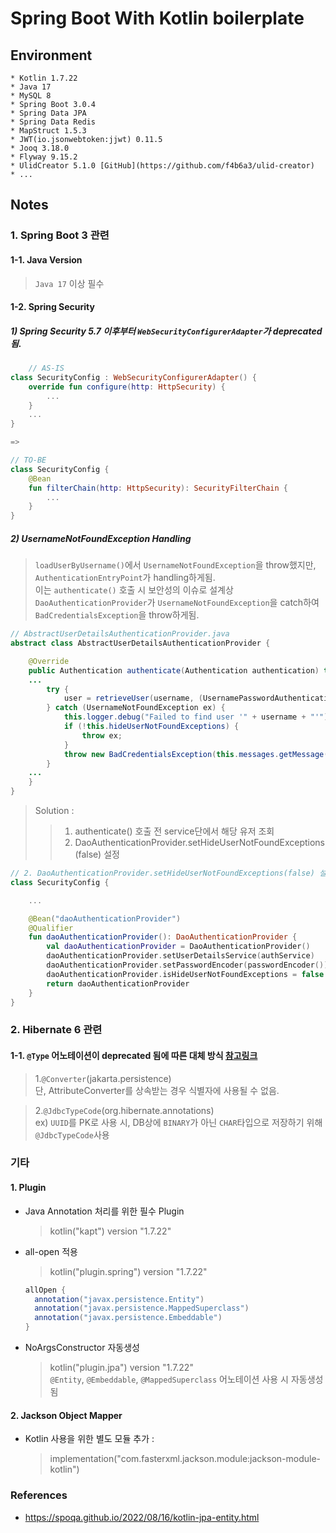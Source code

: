 # Spring Boot With Kotlin boilerplate

## Environment

```
* Kotlin 1.7.22
* Java 17
* MySQL 8
* Spring Boot 3.0.4
* Spring Data JPA
* Spring Data Redis
* MapStruct 1.5.3
* JWT(io.jsonwebtoken:jjwt) 0.11.5
* Jooq 3.18.0
* Flyway 9.15.2
* UlidCreator 5.1.0 [GitHub](https://github.com/f4b6a3/ulid-creator)
* ...
```

## Notes

### 1. Spring Boot 3 관련

#### 1-1. Java Version

> `Java 17` 이상 필수

#### 1-2. Spring Security

##### 1) Spring Security 5.7 이후부터 `WebSecurityConfigurerAdapter`가 deprecated 됨.

```kotlin
    // AS-IS
class SecurityConfig : WebSecurityConfigurerAdapter() {
    override fun configure(http: HttpSecurity) {
        ...
    }
    ...
}

=>

// TO-BE
class SecurityConfig {
    @Bean
    fun filterChain(http: HttpSecurity): SecurityFilterChain {
        ...
    }
}
```

##### 2) UsernameNotFoundException Handling

> `loadUserByUsername()`에서 `UsernameNotFoundException`을 throw했지만, `AuthenticationEntryPoint`가 handling하게됨.\
> 이는 `authenticate()` 호출 시 보안성의 이슈로 설계상 \
> `DaoAuthenticationProvider`가 `UsernameNotFoundException`을 catch하여 `BadCredentialsException`을 throw하게됨.

```java
// AbstractUserDetailsAuthenticationProvider.java
abstract class AbstractUserDetailsAuthenticationProvider {

    @Override
    public Authentication authenticate(Authentication authentication) throws AuthenticationException {
    ...
        try {
            user = retrieveUser(username, (UsernamePasswordAuthenticationToken) authentication);
        } catch (UsernameNotFoundException ex) {
            this.logger.debug("Failed to find user '" + username + "'");
            if (!this.hideUserNotFoundExceptions) {
                throw ex;
            }
            throw new BadCredentialsException(this.messages.getMessage("AbstractUserDetailsAuthenticationProvider.badCredentials", "Bad credentials"));
        }
    ...
    }
}
```

> Solution :
> > 1. authenticate() 호출 전 service단에서 해당 유저 조회
> > 2. DaoAuthenticationProvider.setHideUserNotFoundExceptions(false) 설정

```kotlin
// 2. DaoAuthenticationProvider.setHideUserNotFoundExceptions(false) 설정
class SecurityConfig {

    ...

    @Bean("daoAuthenticationProvider")
    @Qualifier
    fun daoAuthenticationProvider(): DaoAuthenticationProvider {
        val daoAuthenticationProvider = DaoAuthenticationProvider()
        daoAuthenticationProvider.setUserDetailsService(authService)
        daoAuthenticationProvider.setPasswordEncoder(passwordEncoder())
        daoAuthenticationProvider.isHideUserNotFoundExceptions = false
        return daoAuthenticationProvider
    }
}
```

### 2. Hibernate 6 관련

#### 1-1. `@Type` 어노테이션이 deprecated 됨에 따른 대체 방식 [참고링크](https://in.relation.to/2022/05/12/orm-uuid-mapping/)

> 1.`@Converter`(jakarta.persistence) \
> 단, AttributeConverter를 상속받는 경우 식별자에 사용될 수 없음.

> 2.`@JdbcTypeCode`(org.hibernate.annotations) \
> ex) `UUID`를 PK로 사용 시, DB상에 `BINARY`가 아닌 `CHAR`타입으로 저장하기 위해 `@JdbcTypeCode`사용

### 기타

#### 1. Plugin

- Java Annotation 처리를 위한 필수 Plugin
  > kotlin("kapt") version "1.7.22"
- all-open 적용
  > kotlin("plugin.spring") version "1.7.22"
  ```gradle
  allOpen {
    annotation("javax.persistence.Entity")
    annotation("javax.persistence.MappedSuperclass")
    annotation("javax.persistence.Embeddable")
  }
  ```
- NoArgsConstructor 자동생성
  > kotlin("plugin.jpa") version "1.7.22" \
  > `@Entity`, `@Embeddable`, `@MappedSuperclass` 어노테이션 사용 시 자동생성됨

#### 2. Jackson Object Mapper

- Kotlin 사용을 위한 별도 모듈 추가 :
  > implementation("com.fasterxml.jackson.module:jackson-module-kotlin")

### References

* https://spoqa.github.io/2022/08/16/kotlin-jpa-entity.html